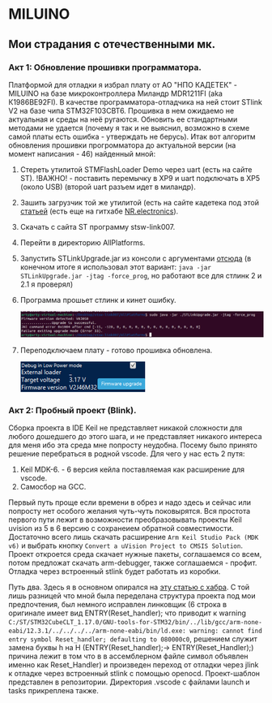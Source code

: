 # MILUINO
## Мои страдания с отечественными мк.
### Акт 1: Обновление прошивки программатора.
Платформой для отладки я избрал плату от АО "НПО КАДЕТЕК" - MILUINO на базе микроконтроллера Миландр MDR1211FI (aka К1986ВЕ92FI).
В качестве программатора-отладчика на ней стоит STlink V2 на базе чипа STM32F103CBT6. Прошивка в нем ожидаемо не актуальная и среды на неё ругаются. Обновить ее стандартными методами не удается (почему я так и не выяснил, возможно в схеме самой платы есть ошибка - утверждать не берусь).
Итак вот алгоритм обновления прошивки прогромматора до актуальной версии (на момент написания - 46) найденный мной:
1. Стереть утилитой STMFlashLoader  Demo через uart (есть на сайте ST). !ВАЖНО! - поставить перемычку в XP9 и uart подключать в XP5 (около USB) (второй uart разъем идет в миландр).
2. Зашить загрузчик той же утилитой (есть на сайте кадетека под этой [статьей](https://cadetech.ru/node/30) (есть еще на гитхабе [NR.electronics](https://github.com/nr-electronics/DiY/tree/master/ST-Link%20V2.1%20%2B%20VCP%20%2B%20Mass%20Storage/Stlink-Bootloaders-master)).
3. Скачать с сайта ST программу stsw-link007.
4. Перейти в директорию AllPlatforms.
5. Запустить STLinkUpgrade.jar из консоли с аргументами [отсюда]( https://github.com/blackmagic-debug/blackmagic/blob/main/src/platforms/stlink/README.md) (в конечном итоге я использовал этот вариант: ```java -jar STLinkUpgrade.jar -jtag -force_prog```, но работают все для стлинк 2 и 2.1 я проверял)
6. Программа прошьет стлинк и кинет ошибку.
  
   ![](img/error.jpg)
7. Переподключаем плату - готово прошивка обновлена.

   ![](img/cubeprog_fw_version.png)

### Акт 2: Пробный проект (Blink).
Сборка проекта в IDE Keil не представляет никакой сложности для любого дошедшего до этого шага, и не представляет никакого интереса для меня ибо эта среда мне попросту неудобна. Посему было принято решение перебраться в родной vscode. Для чего у нас есть 2 путя:
1. Keil MDK-6. - 6 версия кейла поставляемая как расширение для vscode.
2. Самосбор на GCC.

Первый путь проще если времени в обрез и надо здесь и сейчас или попросту нет особого желания чуть-чуть поковырятся.
Вся простота первого пути лежит в возможности преобразовывать проекты Keil uvision из 5 в 6 версию с сохранеием обратной совместимости. Достаточно всего лишь скачать расширение ```Arm Keil Studio Pack (MDK v6)``` и выбрать кнопку ```Convert a uVision Project to CMSIS Solution```. Проект откроется среда скачает нужные пакеты, соглашаемся со всем, потом предложат скачать arm-debugger, также соглашаемся - профит. Отладка через встроенный stlink будет работать из коробки.

Путь два. Здесь я в основном опирался на [эту статью с хабра](https://habr.com/ru/articles/788776/?code=4c3cded164ba962ac25673c6004dc7c2&state=oBm2lZB4FiYvIRYNi3WK3ktQ&hl=ru). С той лишь разницей что мной была переделана структура проекта под мои предпочтения, был немного исправлен линковщик (6 строка в оригинале имеет вид ENTRY(Reset_handler); что приводит к warning ```C:/ST/STM32CubeCLT_1.17.0/GNU-tools-for-STM32/bin/../lib/gcc/arm-none-eabi/12.3.1/../../../../arm-none-eabi/bin/ld.exe: warning: cannot find entry symbol Reset_handler; defaulting to 080000c0```, решением служит замена буквы h на H (ENTRY(Reset_handler);-> ENTRY(Reset_Handler);) причина лежит в том что в в ассемблерном файле символ объявлен именно как Reset_Handler) и произведен переход от отладки через jlink к отладке через встроенный stlink с помощью openocd. Проект-шаблон представлен в репозитории. Директория .vscode с файлами launch и tasks прикреплена также.
